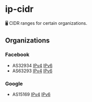 # ip-cidr
🖥 CIDR ranges for certain organizations.

## Organizations
### Facebook
* AS32934 [IPv4](/v4/32934.json) [IPv6](/v4/32934.json)
* AS63293 [IPv4](/v4/63293.json) [IPv6](/v4/63293.json)

### Google
* AS15169 [IPv4](/v4/15169.json) [IPv6](/v4/15169.json)
